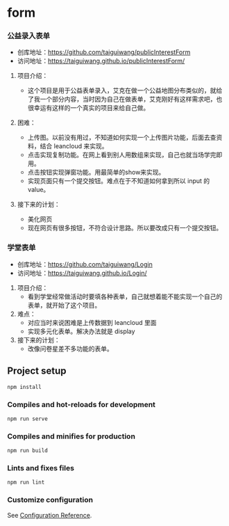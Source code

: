# form

### 公益录入表单
* 创库地址：https://github.com/taiguiwang/publicInterestForm
* 访问地址：https://taiguiwang.github.io/publicInterestForm/
1. 项目介绍：
    - 这个项目是用于公益表单录入，艾克在做一个公益地图分布类似的，就给了我一个部分内容，当时因为自己在做表单，艾克刚好有这样需求吧，也很幸运有这样的一个真实的项目来给自己做。

2. 困难：
    - 上传图。以前没有用过，不知道如何实现一个上传图片功能，后面去查资料，结合 leancloud 来实现。
    - 点击实现复制功能。在网上看到别人用数组来实现，自己也就当场学完即用。
    - 点击按钮实现弹窗功能。用最简单的show来实现。
    - 实现页面只有一个提交按钮。难点在于不知道如何拿到所以 input 的 value。

3. 接下来的计划：
    - 美化网页
    - 现在网页有很多按钮，不符合设计思路。所以要改成只有一个提交按钮。


### 学堂表单
* 创库地址：https://github.com/taiguiwang/Login
* 访问地址：https://taiguiwang.github.io/Login/

1. 项目介绍：
    - 看到学堂经常做活动时要填各种表单，自己就想着能不能实现一个自己的表单，就开始了这个项目。
2. 难点：
    - 对应当时来说困难是上传数据到 leancloud 里面
    - 实现多元化表单。解决办法就是 display
3. 接下来的计划：
    - 改像问卷星差不多功能的表单。



## Project setup
```
npm install
```

### Compiles and hot-reloads for development
```
npm run serve
```

### Compiles and minifies for production
```
npm run build
```

### Lints and fixes files
```
npm run lint
```

### Customize configuration
See [Configuration Reference](https://cli.vuejs.org/config/).

